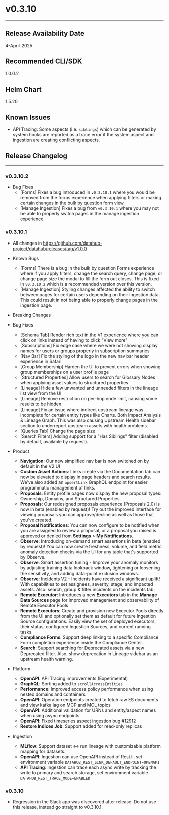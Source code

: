 # v0.3.10

---

## Release Availability Date

4-April-2025

Recommended CLI/SDK
---
1.0.0.2

## Helm Chart

1.5.20

## Known Issues

- API Tracing: Some aspects (i.e. `siblings`) which can be generated by system hooks are reported as a trace error if the system aspect and ingestion are creating conflicting aspects.

## Release Changelog

---

### v0.3.10.2

- Bug Fixes
  - [Forms] Fixes a bug introduced in `v0.3.10.1` where you would be removed from the forms experience when applying filters or making certain changes in the bulk by question form view.
  - [Manage Ingestion] Fixes a bug from `v0.3.10.1` where you may not be able to properly switch pages in the manage ingestion experience.

### v0.3.10.1

- All changes in https://github.com/datahub-project/datahub/releases/tag/v1.0.0

- Known Bugs
  - [Forms] There is a bug in the bulk by question Forms experience where if you apply filters, change the search query, change page, or change page size the modal to fill the form out closes. This is fixed in `v0.3.10.2` which is a recommended version over this version.
  - [Manage Ingestion] Styling changes affected the ability to switch between pages for certain users depending on their ingestion data. This could result in not being able to properly change pages in the ingestion page.

- Breaking Changes

- Bug Fixes

  - [Schema Tab] Render rich text in the V1 experience where you can click on links instead of having to click "View more"
  - [Subscriptions] Fix edge case where we were not showing display names for users or groups properly in subscription summaries
  - [Nav Bar] Fix the styling of the logo in the new nav bar header experience in Safari
  - [Group Membership] Harden the UI to prevent errors when showing group memberships on a user profile page
  - [Structured Properties] Allow users to search for Glossary Nodes when applying asset values to structured properties
  - [Lineage] Hide a few unwanted and unneeded filters in the lineage list view from the UI
  - [Lineage] Remove restriction on per-hop node limit, causing some results to be hidden.
  - [Lineage] Fix an issue where indirect upstream lineage was incomplete for certain entity types like Charts. Both Impact Analysis & Lineage Graph. This was also causing Upstream Health sidebar section to underreport upstream assets with health problems.
  - [Queries Tab] Change the page size
  - [Search Filters] Adding support for a "Has Siblings" filter (disabled by default, available by request).

- Product

  - **Navigation**: Our new simplified nav bar is now switched on by default in the V2 UI
  - **Custom Asset Actions**: Links create via the Documentation tab can now be elevated to display in page headers and search results. We've also added an `upsertLink` GraphQL endpoint for easier programmatic management of links.
  - **Proposals**: Entity profile pages now display the new proposal types: Ownership, Domains, and Structured Properties.
  - **Proposals**: Our redesigned proposals experience (Proposals 2.0) is now in beta (enabled by request)! Try out the improved interface for viewing proposals you can approve/decline as well as those that you've created.
  - **Proposal Notifications**: You can now configure to be notified when you are assigned to review a proposal, or a proposal you raised is approved or denied from **Settings** > **My Notifications**.
  - **Observe**: Introducing on-demand smart assertions in beta (enabled by request)! You can now create freshness, volume, and field metric anomaly detection checks via the UI for any table that's supported by Observe.
  - **Observe**: Smart assertion tuning - Improve your anomaly monitors by adjusting training data lookback window, tightening or loosening the sensitivity, and adding data-point exclusion windows.
  - **Observe**: Incidents V2 - Incidents have received a significant uplift! With capabilities to set assignees, severity, stage, and impacted assets. Also: search, group & filter incidents on the incidents tab.
  - **Remote Executor**: Introduces a new **Executors** tab in the **Manage Data Sources** page for improved management and observability of Remote Executor Pools
  - **Remote Executors**: Create and provision new Executor Pools directly from the UI and optionally set them as default for future Ingestion Source configurations. Easily view the set of deployed executors, their status, configured Ingestion Sources, and current running tasks.
  - **Compliance Forms**: Support deep linking to a specific Compliance Form completion experience inside the Compliance Center.
  - **Search**: Support searching for Deprecated assets via a new Deprecated filter. Also, show deprecation in Lineage sidebar as an upstream health warning.

- Platform

  - **OpenAPI**: API Tracing improvements (Experimental)
  - **GraphQL**: Sorting added to `scrollAcrossEntities`
  - **Performance**: Improved access policy performance when using nested domains and containers
  - **OpenAPI**: Operation endpoints created to fetch raw ES documents and view kafka lag on MCP and MCL topics
  - **OpenAPI**: Additional validation for URNs and entity/aspect names when using async endpoints
  - **OpenAPI**: Fixed timeseries aspect ingestion bug #12912
  - **Restore Indices Job**: Support added for read-only replicas

- Ingestion
  - **MLflow**: Support dataset ↔ run lineage with customizable platform mapping for datasets.
  - **OpenAPI**: Ingestion can use OpenAPI instead of Rest.li, set environment variable `DATAHUB_REST_SINK_DEFAULT_ENDPOINT=OPENAPI`
  - **API Tracing**: Ingestion can trace each async write by tracking the write to primary and search storage, set environment variable `DATAHUB_REST_TRACE_MODE=ENABLED`

### v0.3.10

- Regression in the Slack app was discovered after release. Do not use this release, instead go straight to v0.3.10.1.
